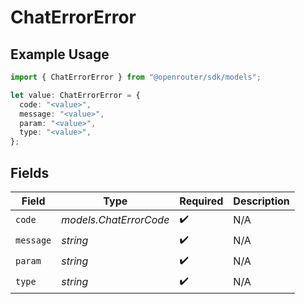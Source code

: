# ChatErrorError

## Example Usage

```typescript
import { ChatErrorError } from "@openrouter/sdk/models";

let value: ChatErrorError = {
  code: "<value>",
  message: "<value>",
  param: "<value>",
  type: "<value>",
};
```

## Fields

| Field                  | Type                   | Required               | Description            |
| ---------------------- | ---------------------- | ---------------------- | ---------------------- |
| `code`                 | *models.ChatErrorCode* | :heavy_check_mark:     | N/A                    |
| `message`              | *string*               | :heavy_check_mark:     | N/A                    |
| `param`                | *string*               | :heavy_check_mark:     | N/A                    |
| `type`                 | *string*               | :heavy_check_mark:     | N/A                    |
